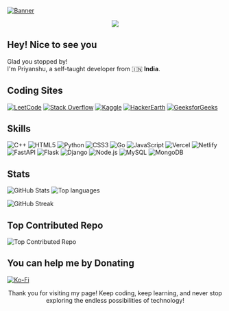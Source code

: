 [![Banner](https://i.imgur.com/9xgPEc8.jpeg)](https://your_link_here)

<p align="center">
  <img src="https://komarev.com/ghpvc/?username=priyanshhhu&color=000000&style=for-the-badge&label=Views">
</p>

## Hey! Nice to see you

Glad you stopped by!   
I'm Priyanshu, a self-taught developer from 🇮🇳 **India**.


## Coding Sites
[![LeetCode](https://img.shields.io/badge/LeetCode-%23000000.svg?style=for-the-badge&logo=LeetCode&logoColor=white)](https://leetcode.com/priyanshudev/)
[![Stack Overflow](https://img.shields.io/badge/Stack_Overflow-%23000000.svg?style=for-the-badge&logo=Stack-Overflow&logoColor=white)](https://stackoverflow.com/users/23290770)
[![Kaggle](https://img.shields.io/badge/Kaggle-%23000000.svg?style=for-the-badge&logo=Kaggle&logoColor=white)](https://kaggle.com/priyanshudev1)
[![HackerEarth](https://img.shields.io/badge/HackerEarth-%23000000.svg?style=for-the-badge&logo=HackerEarth&logoColor=white)](https://www.hackerearth.com/@priyanshudev)
[![GeeksforGeeks](https://img.shields.io/badge/GeeksforGeeks-%23000000.svg?style=for-the-badge&logo=GeeksforGeeks&logoColor=white)](https://auth.geeksforgeeks.org/user/priyanshudev)

## Skills
![C++](https://img.shields.io/badge/c++-%23000000.svg?style=for-the-badge&logo=c%2B%2B&logoColor=white)
![HTML5](https://img.shields.io/badge/html5-%23000000.svg?style=for-the-badge&logo=html5&logoColor=white)
![Python](https://img.shields.io/badge/python-%23000000.svg?style=for-the-badge&logo=python&logoColor=white)
![CSS3](https://img.shields.io/badge/css3-%23000000.svg?style=for-the-badge&logo=css3&logoColor=white)
![Go](https://img.shields.io/badge/go-%23000000.svg?style=for-the-badge&logo=go&logoColor=white)
![JavaScript](https://img.shields.io/badge/javascript-%23000000.svg?style=for-the-badge&logo=javascript&logoColor=white)
![Vercel](https://img.shields.io/badge/vercel-%23000000.svg?style=for-the-badge&logo=vercel&logoColor=white)
![Netlify](https://img.shields.io/badge/netlify-%23000000.svg?style=for-the-badge&logo=netlify&logoColor=white)
![FastAPI](https://img.shields.io/badge/FastAPI-%23000000.svg?style=for-the-badge&logo=fastapi&logoColor=white)
![Flask](https://img.shields.io/badge/flask-%23000000.svg?style=for-the-badge&logo=flask&logoColor=white)
![Django](https://img.shields.io/badge/django-%23000000.svg?style=for-the-badge&logo=django&logoColor=white)
![Node.js](https://img.shields.io/badge/node.js-%23000000.svg?style=for-the-badge&logo=node.js&logoColor=white)
![MySQL](https://img.shields.io/badge/mysql-%23000000.svg?style=for-the-badge&logo=mysql&logoColor=white)
![MongoDB](https://img.shields.io/badge/MongoDB-%23000000.svg?style=for-the-badge&logo=mongodb&logoColor=white)


## Stats
![GitHub Stats](https://github-readme-stats.vercel.app/api?username=priyanshhhu&theme=dark&hide_border=true&include_all_commits=false&count_private=false&bg_color=000000) ![Top languages](https://github-readme-stats.vercel.app/api/top-langs/?username=priyanshhhu&theme=dark&hide_border=true&include_all_commits=false&count_private=false&layout=compact&bg_color=000000)

![GitHub Streak](https://github-readme-streak-stats.herokuapp.com/?user=priyanshhhu&theme=dark&hide_border=true&background=000000)


## Top Contributed Repo
![Top Contributed Repo](https://github-contributor-stats.vercel.app/api?username=priyanshhhu&limit=5&theme=dark&combine_all_yearly_contributions=true&hide_border=true&bg_color=000000)

## You can help me by Donating
[![Ko-Fi](https://img.shields.io/badge/Ko--fi-F16061?style=for-the-badge&logo=ko-fi&logoColor=white&color=black)](https://ko-fi.com/priyanshuu)

<p align="center">
  Thank you for visiting my page!
  Keep coding, keep learning, and never stop exploring the endless possibilities of technology!
</p>
